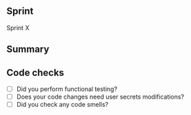 ## Sprint

Sprint X

## Summary

## Code checks

- [ ] Did you perform functional testing?
- [ ] Does your code changes need user secrets modifications?
- [ ] Did you check any code smells?
